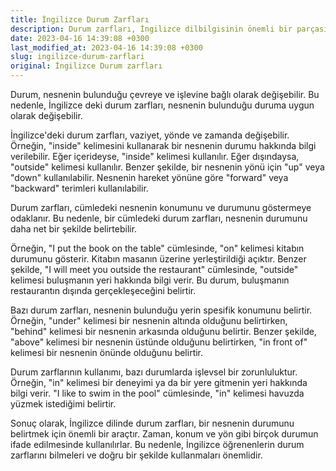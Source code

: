 ```yaml
---
title: İngilizce Durum Zarfları
description: Durum zarfları, İngilizce dilbilgisinin önemli bir parçasıdır ve bir nesnenin durumunu belirtir.
date: 2023-04-16 14:39:08 +0300
last_modified_at: 2023-04-16 14:39:08 +0300
slug: ingilizce-durum-zarflari
original: İngilizce Durum zarfları
---
```

Durum, nesnenin bulunduğu çevreye ve işlevine bağlı olarak değişebilir. Bu nedenle, İngilizce deki durum zarfları, nesnenin bulunduğu duruma uygun olarak değişebilir.

İngilizce'deki durum zarfları, vaziyet, yönde ve zamanda değişebilir. Örneğin, "inside" kelimesini kullanarak bir nesnenin durumu hakkında bilgi verilebilir. Eğer içerideyse, "inside" kelimesi kullanılır. Eğer dışındaysa, "outside" kelimesi kullanılır. Benzer şekilde, bir nesnenin yönü için "up" veya "down" kullanılabilir. Nesnenin hareket yönüne göre "forward" veya "backward" terimleri kullanılabilir.

Durum zarfları, cümledeki nesnenin konumunu ve durumunu göstermeye odaklanır. Bu nedenle, bir cümledeki durum zarfları, nesnenin durumunu daha net bir şekilde belirtebilir.

Örneğin, "I put the book on the table" cümlesinde, "on" kelimesi kitabın durumunu gösterir. Kitabın masanın üzerine yerleştirildiği açıktır. Benzer şekilde, "I will meet you outside the restaurant" cümlesinde, "outside" kelimesi buluşmanın yeri hakkında bilgi verir. Bu durum, buluşmanın restaurantın dışında gerçekleşeceğini belirtir.

Bazı durum zarfları, nesnenin bulunduğu yerin spesifik konumunu belirtir. Örneğin, "under" kelimesi bir nesnenin altında olduğunu belirtirken, "behind" kelimesi bir nesnenin arkasında olduğunu belirtir. Benzer şekilde, "above" kelimesi bir nesnenin üstünde olduğunu belirtirken, "in front of" kelimesi bir nesnenin önünde olduğunu belirtir.

Durum zarflarının kullanımı, bazı durumlarda işlevsel bir zorunluluktur. Örneğin, "in" kelimesi bir deneyimi ya da bir yere gitmenin yeri hakkında bilgi verir. "I like to swim in the pool" cümlesinde, "in" kelimesi havuzda yüzmek istediğimi belirtir.

Sonuç olarak, İngilizce dilinde durum zarfları, bir nesnenin durumunu belirtmek için önemli bir araçtır. Zaman, konum ve yön gibi birçok durumun ifade edilmesinde kullanılırlar. Bu nedenle, İngilizce öğrenenlerin durum zarflarını bilmeleri ve doğru bir şekilde kullanmaları önemlidir.